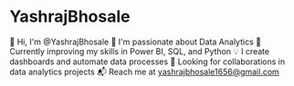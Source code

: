 # YashrajBhosale
👋 Hi, I'm @YashrajBhosale
👀 I'm passionate about Data Analytics
🌱 Currently improving my skills in Power BI, SQL, and Python
💡 I create dashboards and automate data processes
🤝 Looking for collaborations in data analytics projects
📬 Reach me at yashrajbhosale1656@gmail.com

